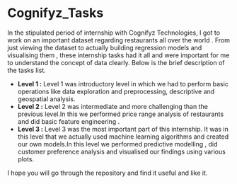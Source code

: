 # Cognifyz_Tasks 
In the stipulated period of internship with Cognifyz Technologies,  I got to work on an important dataset regarding restaurants all over the world . From just viewing the dataset to actually building regression models and visualising them , these internship tasks had it all and were important for me to understand the concept of data clearly. Below is the brief description of the tasks list.
+ **Level 1 :**
Level 1 was introductory level in which we had to perform basic operations like data exploration and preprocessing,  descriptive and geospatial analysis.
+ **Level 2 :**
Level 2 was intermediate and more challenging than the previous level.In this we performed price range analysis of restaurants and did basic feature engineering .
+ **Level 3 :**
Level 3 was the most important part of this internship. It was in this level that we actually used machine learning algorithms and created our own models.In this level we performed predictive modelling , did customer preference analysis and visualised our findings using various plots.

I hope you will go through the repository and find it useful and like it.
